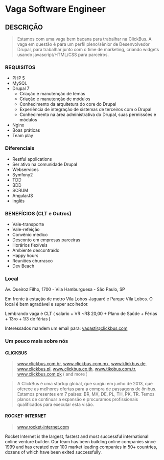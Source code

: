 # Vaga Software Engineer

## DESCRIÇÃO

> Estamos com uma vaga bem bacana para trabalhar na ClickBus.
> A vaga em questão é para um perfil pleno/sênior de Desenvolvedor Drupal, para trabalhar junto com o time de marketing, criando widgets usando javascript/HTML/CSS para parceiros.


### REQUISITOS
- PHP 5
- MySQL
- Drupal 7
	- Criação e manutenção de temas
	- Criação e manutenção de módulos
	- Conhecimento da arquitetura do core do Drupal
	- Experiência de integração de sistemas de terceiros com o Drupal
	- Conhecimento na área administrativa do Drupal, suas permissões e módulos
- Nginx
- Boas práticas
- Team play

### Diferenciais
- Restful applications
- Ser ativo na comunidade Drupal
- Webservices
- Symfony2
- TDD
- BDD
- SCRUM
- AngularJS
- Inglês

### BENEFÍCIOS (CLT e Outros)
- Vale-transporte
- Vale-refeição
- Convênio médico
- Desconto em empresas parceiras
- Horários flexíveis
- Ambiente descontraído
- Happy hours
- Reuniões churrasco
- Dev Beach


### Local

Av. Queiroz Filho, 1700 - Vila Hamburguesa - São Paulo, SP

Em frente à estação de metro Vila Lobos-Jaguaré e Parque Vila Lobos. O local é bem agradável e super acolhedor.

Lembrando vaga é CLT ( salario + VR ~R$ 20,00 + Plano de Saúde + Férias + 13ro + 1/3 de férias )

Interessados mandem um email para: vagasti@clickbus.com

### Um pouco mais sobre nós

#### CLICKBUS 
> www.clickbus.com.br, www.clickbus.com.mx, www.klickbus.de, www.clickbus.pl, www.clickbus.co.th, www.tikobus.com.tr, www.clickbus.com.pk ( and more )

> A ClickBus é uma startup global, que surgiu em junho de 2013, que oferece as melhores ofertas para a compra de passagens de ônibus. Estamos presentes em 7 países: BR, MX, DE, PL, TH, PK, TR. Temos planos de continuar a expansão e procuramos profissionais qualificados para executar esta visão. 

#### ROCKET-INTERNET
> www.rocket-internet.com
> 
Rocket Internet is the largest, fastest and most successful international online venture builder. Our team has been building online companies since 1999 and has created over 100 market leading companies in 50+ countries, dozens of which have been exited successfully.
